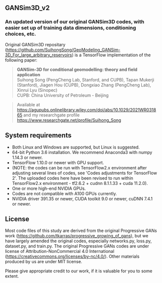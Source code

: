## GANSim3D_v2
### An updated version of our original GANSim3D codes, with easier set up of training data dimensions, conditioning choices, etc.

Original GANSim3D repositary (https://github.com/SuihongSong/GeoModeling_GANSim-3D_For_large_arbitrary_reservoirs) is a TensorFlow implementation of the following paper:

> **GANSim-3D for conditional geomodelling: theory and field application**<br>
> Suihong Song (PengCheng Lab, Stanford, and CUPB), Tapan Mukerji (Stanford), Jiagen Hou (CUPB), Dongxiao Zhang (PengCheng Lab), Xinrui Lyu (Sinopec) <br>
> CUPB: China University of Petroleum - Beijing

> Available at https://agupubs.onlinelibrary.wiley.com/doi/abs/10.1029/2021WR031865 and my researchgate profile https://www.researchgate.net/profile/Suihong_Song


## System requirements

* Both Linux and Windows are supported, but Linux is suggested.
* 64-bit Python 3.6 installation. We recommend Anaconda3 with numpy 1.14.3 or newer.
* TensorFlow 1.10.0 or newer with GPU support. 
* (NOTE: the codes can be run with TensorFlow2.x environment after adjusting several lines of codes, see 'Codes adjustments for TensorFlow 2'. The uploaded codes here have been revised to run within TensorFlow2.x environment - tf2.6.2 + cudnn 8.1.1.33 + cuda 11.2.0).
* One or more high-end NVIDIA GPUs.
* Codes are not compatible with A100 GPUs currently. 
* NVIDIA driver 391.35 or newer, CUDA toolkit 9.0 or newer, cuDNN 7.4.1 or newer.


## License
Most code files of this study are derived from the original Progressive GANs work (https://github.com/tkarras/progressive_growing_of_gans), but we have largely amended the original codes, especially networks.py, loss.py, dataset.py, and train.py. The original Progressive GANs codes are under license of Attribution-NonCommercial 4.0 International (https://creativecommons.org/licenses/by-nc/4.0/). Other materials produced by us are under MIT license.


Please give appropriate credit to our work, if it is valuable for you to some extent.
